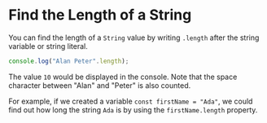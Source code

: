 # **Find the Length of a String**

You can find the length of a `String` value by writing `.length` after the string variable or string literal.

```js
console.log("Alan Peter".length);
```

The value `10` would be displayed in the console. Note that the space character between "Alan" and "Peter" is also counted.

For example, if we created a variable `const firstName = "Ada"`, we could find out how long the string `Ada` is by using the `firstName.length` property.